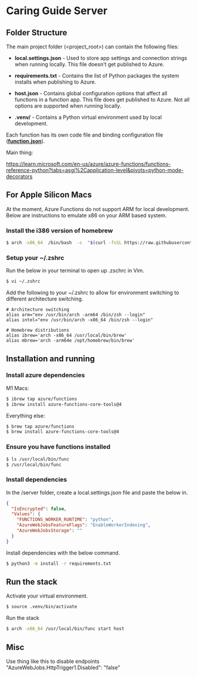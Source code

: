 
# Caring Guide Server

## Folder Structure
The main project folder (<project_root>) can contain the following files:

* **local.settings.json** - Used to store app settings and connection strings when running locally. This file doesn't get published to Azure.

* **requirements.txt** - Contains the list of Python packages the system installs when publishing to Azure.

* **host.json** - Contains global configuration options that affect all functions in a function app. This file does get published to Azure. Not all options are supported when running locally.

* **.venv/** - Contains a Python virtual environment used by local development.
  
Each function has its own code file and binding configuration file ([**function.json**](https://aka.ms/azure-functions/python/function.json)).


Main thing:

https://learn.microsoft.com/en-us/azure/azure-functions/functions-reference-python?tabs=asgi%2Capplication-level&pivots=python-mode-decorators


## For Apple Silicon Macs
At the moment, Azure Functions do not support ARM for local development. Below are instructions to emulate x86 on your ARM based system. 

### Install the i386 version of homebrew
```sh
$ arch -x86_64  /bin/bash  -c  "$(curl -fsSL https://raw.githubusercontent.com/Homebrew/install/master/install.sh)"
```

### Setup your ~/.zshrc
Run the below in your terminal to open up .zschrc in Vim. 
```sh
$ vi ~/.zshrc
```

Add the following to your ~/.zshrc to allow for environment switching to different architecture switching. 
```
# Architecture switching
alias arm="env /usr/bin/arch -arm64 /bin/zsh --login"
alias intel="env /usr/bin/arch -x86_64 /bin/zsh --login"

# Homebrew distributions
alias ibrew='arch -x86_64 /usr/local/bin/brew'
alias mbrew='arch -arm64e /opt/homebrew/bin/brew'
```

## Installation and running

### Install azure dependencies
M1 Macs:
```sh
$ ibrew tap azure/functions
$ ibrew install azure-functions-core-tools@4
```
Everything else:
```sh
$ brew tap azure/functions
$ brew install azure-functions-core-tools@4
```

### Ensure you have functions installed
```sh
$ ls /usr/local/bin/func
$ /usr/local/bin/func
```


### Install dependencies
In the /server folder, create a local.settings.json file and paste the below in. 
```json
{
  "IsEncrypted": false,
  "Values": {
    "FUNCTIONS_WORKER_RUNTIME": "python",
    "AzureWebJobsFeatureFlags": "EnableWorkerIndexing",
    "AzureWebJobsStorage": ""
  }
}
```

Install dependencies with the below command. 
```sh
$ python3 -m install -r requirements.txt
```


## Run the stack
Activate your virtual environment. 
```sh
$ source .venv/bin/activate
```

Run the stack
```sh
$ arch -x86_64 /usr/local/bin/func start host
```

## Misc

Use thing like this to disable endpoints
"AzureWebJobs.HttpTrigger1.Disabled": "false"
